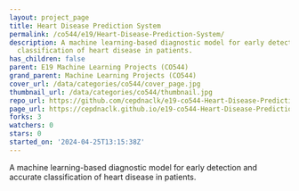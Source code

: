 ```yaml
---
layout: project_page
title: Heart Disease Prediction System
permalink: /co544/e19/Heart-Disease-Prediction-System/
description: A machine learning-based diagnostic model for early detection and accurate
  classification of heart disease in patients.
has_children: false
parent: E19 Machine Learning Projects (CO544)
grand_parent: Machine Learning Projects (CO544)
cover_url: /data/categories/co544/cover_page.jpg
thumbnail_url: /data/categories/co544/thumbnail.jpg
repo_url: https://github.com/cepdnaclk/e19-co544-Heart-Disease-Prediction-System
page_url: https://cepdnaclk.github.io/e19-co544-Heart-Disease-Prediction-System
forks: 3
watchers: 0
stars: 0
started_on: '2024-04-25T13:15:38Z'
---
```


A machine learning-based diagnostic model for early detection and accurate classification of heart disease in patients.